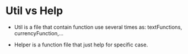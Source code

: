 # Util vs Help

* Util is a file that contain function use several times as: textFunctions, currencyFunction,...

* Helper is a function file that just help for specific case.